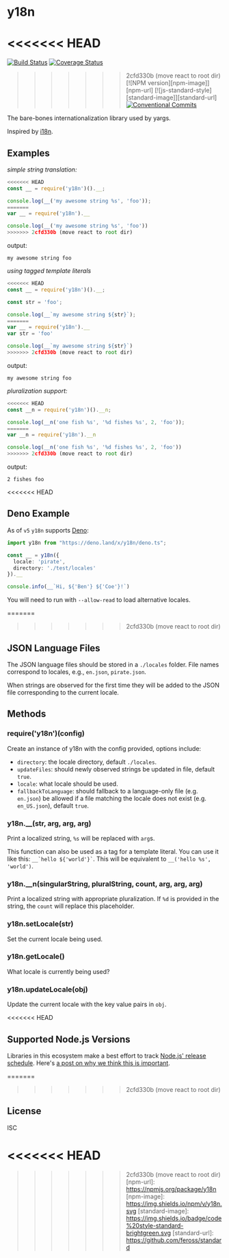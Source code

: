 # y18n

<<<<<<< HEAD
=======
[![Build Status][travis-image]][travis-url]
[![Coverage Status][coveralls-image]][coveralls-url]
>>>>>>> 2cfd330b (move react to root dir)
[![NPM version][npm-image]][npm-url]
[![js-standard-style][standard-image]][standard-url]
[![Conventional Commits](https://img.shields.io/badge/Conventional%20Commits-1.0.0-yellow.svg)](https://conventionalcommits.org)

The bare-bones internationalization library used by yargs.

Inspired by [i18n](https://www.npmjs.com/package/i18n).

## Examples

_simple string translation:_

```js
<<<<<<< HEAD
const __ = require('y18n')().__;

console.log(__('my awesome string %s', 'foo'));
=======
var __ = require('y18n').__

console.log(__('my awesome string %s', 'foo'))
>>>>>>> 2cfd330b (move react to root dir)
```

output:

`my awesome string foo`

_using tagged template literals_

```js
<<<<<<< HEAD
const __ = require('y18n')().__;

const str = 'foo';

console.log(__`my awesome string ${str}`);
=======
var __ = require('y18n').__
var str = 'foo'

console.log(__`my awesome string ${str}`)
>>>>>>> 2cfd330b (move react to root dir)
```

output:

`my awesome string foo`

_pluralization support:_

```js
<<<<<<< HEAD
const __n = require('y18n')().__n;

console.log(__n('one fish %s', '%d fishes %s', 2, 'foo'));
=======
var __n = require('y18n').__n

console.log(__n('one fish %s', '%d fishes %s', 2, 'foo'))
>>>>>>> 2cfd330b (move react to root dir)
```

output:

`2 fishes foo`

<<<<<<< HEAD
## Deno Example

As of `v5` `y18n` supports [Deno](https://github.com/denoland/deno):

```typescript
import y18n from "https://deno.land/x/y18n/deno.ts";

const __ = y18n({
  locale: 'pirate',
  directory: './test/locales'
}).__

console.info(__`Hi, ${'Ben'} ${'Coe'}!`)
```

You will need to run with `--allow-read` to load alternative locales.

=======
>>>>>>> 2cfd330b (move react to root dir)
## JSON Language Files

The JSON language files should be stored in a `./locales` folder.
File names correspond to locales, e.g., `en.json`, `pirate.json`.

When strings are observed for the first time they will be
added to the JSON file corresponding to the current locale.

## Methods

### require('y18n')(config)

Create an instance of y18n with the config provided, options include:

* `directory`: the locale directory, default `./locales`.
* `updateFiles`: should newly observed strings be updated in file, default `true`.
* `locale`: what locale should be used.
* `fallbackToLanguage`: should fallback to a language-only file (e.g. `en.json`)
  be allowed if a file matching the locale does not exist (e.g. `en_US.json`),
  default `true`.

### y18n.\_\_(str, arg, arg, arg)

Print a localized string, `%s` will be replaced with `arg`s.

This function can also be used as a tag for a template literal. You can use it
like this: <code>__&#96;hello ${'world'}&#96;</code>. This will be equivalent to
`__('hello %s', 'world')`.

### y18n.\_\_n(singularString, pluralString, count, arg, arg, arg)

Print a localized string with appropriate pluralization. If `%d` is provided
in the string, the `count` will replace this placeholder.

### y18n.setLocale(str)

Set the current locale being used.

### y18n.getLocale()

What locale is currently being used?

### y18n.updateLocale(obj)

Update the current locale with the key value pairs in `obj`.

<<<<<<< HEAD
## Supported Node.js Versions

Libraries in this ecosystem make a best effort to track
[Node.js' release schedule](https://nodejs.org/en/about/releases/). Here's [a
post on why we think this is important](https://medium.com/the-node-js-collection/maintainers-should-consider-following-node-js-release-schedule-ab08ed4de71a).

=======
>>>>>>> 2cfd330b (move react to root dir)
## License

ISC

<<<<<<< HEAD
=======
[travis-url]: https://travis-ci.org/yargs/y18n
[travis-image]: https://img.shields.io/travis/yargs/y18n.svg
[coveralls-url]: https://coveralls.io/github/yargs/y18n
[coveralls-image]: https://img.shields.io/coveralls/yargs/y18n.svg
>>>>>>> 2cfd330b (move react to root dir)
[npm-url]: https://npmjs.org/package/y18n
[npm-image]: https://img.shields.io/npm/v/y18n.svg
[standard-image]: https://img.shields.io/badge/code%20style-standard-brightgreen.svg
[standard-url]: https://github.com/feross/standard
